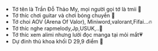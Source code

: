 - Tớ tên là Trần Đỗ Thảo My, mọi người gọi tớ là tmii 🐰
- Tớ thíc chơi guitar và chơi bóng chuyền 🌷
- Tớ choi AOV (Arena Of Valor), Miniword,valorant,Fifai...🔥
- Tớ thíc nghe rapmelody,Jp,USUK,..🎀
- Tớ thíc xem alimi nhưng lười đọc manga tại mỏi mắt💗
- Dự đinh thủ khoa khối D 29,9 điểm 🐸

<!---
tmiidz/tmiidz is a ✨ special ✨ repository because its `README.md` (this file) appears on your GitHub profile.
You can click the Preview link to take a look at your changes.
--->
